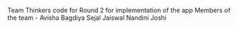 Team Thinkers code for Round 2 for implementation of the app
Members of the team -
Avisha Bagdiya
Sejal Jaiswal
Nandini Joshi
